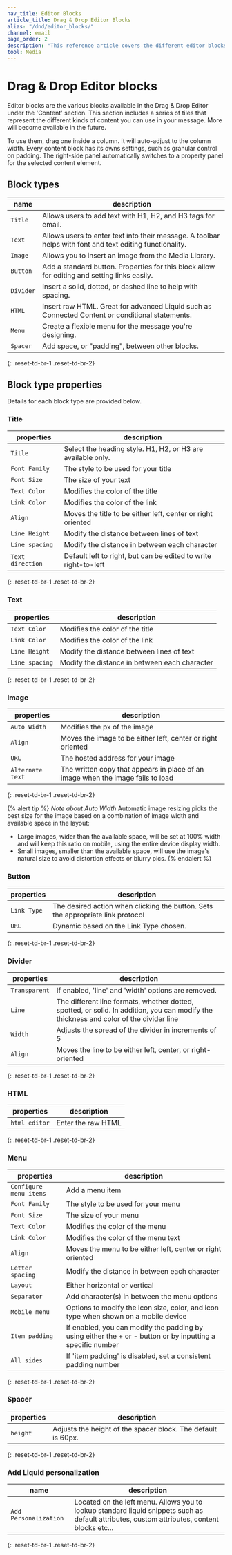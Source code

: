 ```yaml
---
nav_title: Editor Blocks
article_title: Drag & Drop Editor Blocks
alias: "/dnd/editor_blocks/"
channel: email
page_order: 2
description: "This reference article covers the different editor blocks that are provided in the email Drag & Drop editor."
tool: Media
---
```


# Drag & Drop Editor blocks

Editor blocks are the various blocks available in the Drag & Drop Editor under the 'Content' section.  This section includes a series of tiles that represent the different kinds of content you can use in your message. More will become available in the future.

To use them, drag one inside a column. It will auto-adjust to the column width.  Every content block has its owns settings, such as granular control on padding. The right-side panel automatically switches to a property panel for the selected content element.

## Block types

| name      | description                                                                                               |
| --------- | --------------------------------------------------------------------------------------------------------- |
| `Title`   | Allows users to add text with H1, H2, and H3 tags for email.                                              |
| `Text`    | Allows users to enter text into their message.  A toolbar helps with font and text editing functionality. |
| `Image`   | Allows you to insert an image from the Media Library.                                                     |
| `Button`  | Add a standard button.  Properties for this block allow for editing and setting links easily.             |
| `Divider` | Insert a solid, dotted, or dashed line to help with spacing.                                              |
| `HTML`    | Insert raw HTML.  Great for advanced Liquid such as Connected Content or conditional statements.          |
| `Menu`    | Create a flexible menu for the message you're designing.                                                  |
| `Spacer`  | Add space, or "padding", between other blocks.                                                            |
{: .reset-td-br-1 .reset-td-br-2}

## Block type properties

Details for each block type are provided below.

### Title

| properties       | description                                                     |
| ---------------- | --------------------------------------------------------------- |
| `Title`          | Select the heading style.  H1, H2, or H3 are available only.    |
| `Font Family`    | The style to be used for your title                             |
| `Font Size`      | The size of your text                                           |
| `Text Color`     | Modifies the color of the title                                 |
| `Link Color`     | Modifies the color of the link                                  |
| `Align`          | Moves the title to be either left, center or right oriented     |
| `Line Height`    | Modify the distance between lines of text                       |
| `Line spacing`   | Modify the distance in between each character                   |
| `Text direction` | Default left to right, but can be edited to write right-to-left |
{: .reset-td-br-1 .reset-td-br-2}

### Text

| properties     | description                                   |
| -------------- | --------------------------------------------- |
| `Text Color`   | Modifies the color of the title               |
| `Link Color`   | Modifies the color of the link                |
| `Line Height`  | Modify the distance between lines of text     |
| `Line spacing` | Modify the distance in between each character |
{: .reset-td-br-1 .reset-td-br-2}

### Image

| properties       | description                                                                     |
| ---------------- | ------------------------------------------------------------------------------- |
| `Auto Width`     | Modifies the px of the image                                                    |
| `Align`          | Moves the image to be either left, center or right oriented                     |
| `URL`            | The hosted address for your image                                               |
| `Alternate text` | The written copy that appears in place of an image when the image fails to load |
{: .reset-td-br-1 .reset-td-br-2}

{% alert tip %}
_Note about Auto Width_ Automatic image resizing picks the best size for the image based on a combination of image width and available space in the layout:
- Large images, wider than the available space, will be set at 100% width and will keep this ratio on mobile, using the entire device display width.
- Small images, smaller than the available space, will use the image's natural size to avoid distortion effects or blurry pics.
{% endalert %}

### Button

| properties  | description                                                                      |
| ----------- | -------------------------------------------------------------------------------- |
| `Link Type` | The desired action when clicking the button.  Sets the appropriate link protocol |
| `URL`       | Dynamic based on the Link Type chosen.                                           |
{: .reset-td-br-1 .reset-td-br-2}

### Divider

| properties    | description                                                                                                                             |
| ------------- | --------------------------------------------------------------------------------------------------------------------------------------- |
| `Transparent` | If enabled, 'line' and 'width' options are removed.                                                                                     |
| `Line`        | The different line formats, whether dotted, spotted, or solid.  In addition, you can modify the thickness and color of the divider line |
| `Width`       | Adjusts the spread of the divider in increments of 5                                                                                    |
| `Align`       | Moves the line to be either left, center, or right-oriented                                                                             |
{: .reset-td-br-1 .reset-td-br-2}

### HTML

| properties    | description        |
| ------------- | ------------------ |
| `html editor` | Enter the raw HTML |
{: .reset-td-br-1 .reset-td-br-2}

### Menu

| properties             | description                                                                                                |
| ---------------------- | ---------------------------------------------------------------------------------------------------------- |
| `Configure menu items` | Add a menu item                                                                                            |
| `Font Family`          | The style to be used for your menu                                                                         |
| `Font Size`            | The size of your menu                                                                                      |
| `Text Color`           | Modifies the color of the menu                                                                             |
| `Link Color`           | Modifies the color of the menu text                                                                        |
| `Align`                | Moves the menu to be either left, center or right oriented                                                 |
| `Letter spacing`       | Modify the distance in between each character                                                              |
| `Layout`               | Either horizontal or vertical                                                                              |
| `Separator`            | Add character(s) in between the menu options                                                               |
| `Mobile menu`          | Options to modify the icon size, color, and icon type when shown on a mobile device                        |
| `Item padding`         | If enabled, you can modify the padding by using either the + or - button or by inputting a specific number |
| `All sides`            | If 'item padding' is disabled, set a consistent padding number                                             |
{: .reset-td-br-1 .reset-td-br-2}

### Spacer

| properties | description                                                  |
| ---------- | ------------------------------------------------------------ |
| `height`   | Adjusts the height of the spacer block. The default is 60px. |
{: .reset-td-br-1 .reset-td-br-2}

### Add Liquid personalization

| name                  | description                                                                                                                                   |
| --------------------- | --------------------------------------------------------------------------------------------------------------------------------------------- |
| `Add Personalization` | Located on the left menu.  Allows you to lookup standard liquid snippets such as default attributes, custom attributes, content blocks etc... |
{: .reset-td-br-1 .reset-td-br-2}
